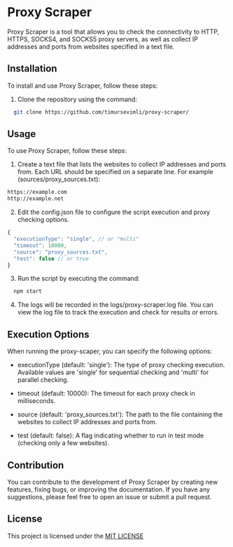 
# Proxy Scraper

Proxy Scraper is a tool that allows you to check the connectivity to HTTP, HTTPS, SOCKS4, and SOCKS5 proxy servers, as well as collect IP addresses and ports from websites specified in a text file.


## Installation 

To install and use Proxy Scraper, follow these steps:

1. Clone the repository using the command:
```bash 
  git clone https://github.com/timursevimli/proxy-scraper/
```

## Usage

To use Proxy Scraper, follow these steps:

1. Create a text file that lists the websites to collect IP addresses and ports from. Each URL should be specified on a separate line. For example (sources/proxy_sources.txt):
```bash
https://example.com
http://example.net
```
2. Edit the config.json file to configure the script execution and proxy checking options.
```javascript
{
  "executionType": "single", // or "multi"
  "timeout": 10000,
  "source": "proxy_sources.txt",
  "test": false // or true
}
```
3. Run the script by executing the command:
```bash
  npm start
```
4. The logs will be recorded in the logs/proxy-scraper.log file. You can view the log file to track the execution and check for results or errors.
## Execution Options

When running the proxy-scaper, you can specify the following options:

* executionType (default: 'single'): The type of proxy checking execution. Available values are 'single' for sequential checking and 'multi' for parallel checking.

* timeout (default: 10000): The timeout for each proxy check in milliseconds.

* source (default: 'proxy_sources.txt'): The path to the file containing the websites to collect IP addresses and ports from.

* test (default: false): A flag indicating whether to run in test mode (checking only a few websites).

## Contribution

You can contribute to the development of Proxy Scraper by creating new features, fixing bugs, or improving the documentation. If you have any suggestions, please feel free to open an issue or submit a pull request.


## License

This project is licensed under the [MIT LICENSE](https://github.com/timursevimli/proxy-scraper/blob/main/LICENSE)

  

